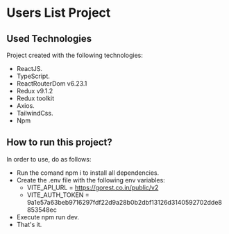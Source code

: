 # Users List Project

## Used Technologies
Project created with the following technologies:
- ReactJS.
- TypeScript.
- ReactRouterDom v6.23.1
- Redux v9.1.2
- Redux toolkit
- Axios.
- TailwindCss.
- Npm

## How to run this project?
In order to use, do as follows:
- Run the comand npm i to install all dependencies.
- Create the .env file with the following env variables: 
    - VITE_API_URL = https://gorest.co.in/public/v2
    - VITE_AUTH_TOKEN = 9a1e57a63beb9716297fdf22d9a28b0b2dbf13126d3140592702dde8853548ec
- Execute npm run dev.
- That's it.

